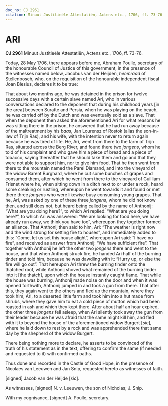 ```yaml
---
doc_no: CJ 2961
citation: Minuut Justitieële Attestatiën, Actens etc., 1706, ff. 73-76.
---
```


# ARI

**CJ 2961** Minuut Justitieële Attestatiën, Actens etc., 1706, ff. 73-76.

Today, 28 May 1706, there appears before me, Abraham Poulle, secretary of the honourable Council of Justice of this government, in the presence of the witnesses named below, Jacobus van der Heijden, *heemraad* of Stellenbosch, who, on the requisition of the honourable independent fiscal Joan Blesius, declares it to be true:

That about two months ago, he was detained in the prison for twelve successive days with a certain slave named Ari, who in various conversations declared to the deponent that during his childhood years \[in the area\] between Suratte and Persia, when he was playing on the beach, he was carried off by the Dutch and was eventually sold as a slave. That when the deponent then asked the aforementioned Ari for what reasons he was sitting there in the prison, he answered that he had run away because of the maltreatment by his *baas*, Jan Lourensz of Rostok (alias the son-in-law of Trijn Ras), and his wife, with the intention never to return again because he was tired of life. He, Ari, went from there to the farm of Trijn Ras, situated across the Berg River, and found there two *jongens*, whom he told of his complaint and who gave him a piece of bread and a piece of tobacco, saying thereafter that he should take them and go and that they were not able to support him, nor to give him food. That he then went from there to the mountain named the Parel Diamand, and into the vineyard of the widow Barent Burghard, where he cut some bunches of grapes and consumed them, after which he went from there to the vineyard of Guilliam Frisnet where he, when sitting down in a ditch next to or under a rock, heard some creaking or rustling, whereupon he went towards it and found or met there three *jongens* who were likewise busy consuming young grapes. That he, Ari, was asked by one of these three *jongens*, whom he did not know then, and still does not, but heard being called by the name of Anthonij: “What are you doing here?”, to which Ari replied: “What are you doing here?”, to which Ari was answered: “We are looking for food here, we have already run away, we think you have too”, whereupon they together formed an alliance. That Anthonij then said to him, Ari: “The weather is right now and the wind strong for setting fire to houses”, and immediately added to this: “Come, let us set this house alight”, whereupon Ari said: “I have no fire”, and received as answer from Anthonij: “We have sufficient fire”. That together with Anthonij he left the other two *jongens* there and went to the house, and that when Anthonij struck fire, he handed Ari half of the burning tinder and told him, because he was dawdling with it: “Hurry up, or else the fire will go out”. That hereupon Ari threw the burning tinder onto the thatched roof, while Anthonij shoved what remained of the burning tinder into it \[the thatch\], upon which the house instantly caught flame. That while the house was burning, Anthonij made noise on the door and when it was opened forthwith, Anthonij jumped in and took a gun from there. That after this, they again went to the others and fled up the mountain, where they took him, Ari, to a deserted little farm and took him into a hut made from shrubs, where they gave him to eat a cold piece of mutton which had been roasted in ash and which they kept there. After about half an hour expired, the other three *jongens* fell asleep, when Ari silently took away the gun from their leader because he was afraid that the same might kill him, and fled with it to beyond the house of the aforementioned widow Burgert \[*sic*\], where he laid down to rest by a rock and was apprehended there that same day by the shepherd of the widow Burgert.

There being nothing more to declare, he asserts to be convinced of the truth of his statement as in the text, offering to confirm the same (if needed and requested to it) with confirmed oaths.

Thus done and recorded in the Castle of Good Hope, in the presence of Nicolaes van Leeuwen and Jan Snip, requested hereto as witnesses of faith.

\[signed\] Jacob van der Heijde \[*sic*\].

As witnesses, \[signed\] N. v. Leeuwen, the son of Nicholas; J. Snip.

With my cognisance, \[signed\] A. Poulle, secretary.